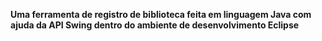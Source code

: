 **Uma ferramenta de registro de biblioteca feita em linguagem Java com ajuda da API Swing dentro do ambiente de desenvolvimento Eclipse**
